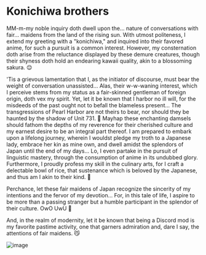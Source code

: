 <h1>Konichiwa brothers </h1>
<subtext>MM-m-my noble inquiry doth dwell upon the... nature of conversations with fair... maidens from the land of the rising sun. With utmost politeness, I extend my greeting with a "konichiwa," and inquired into their favored anime, for such a pursuit is a common interest. However, my consternation doth arise from the reluctance displayed by these demure creatures, though their shyness doth hold an endearing kawaii quality, akin to a blossoming sakura. 😌

'Tis a grievous lamentation that I, as the initiator of discourse, must bear the weight of conversation unassisted... Alas, their w-w-waning interest, which I perceive stems from my status as a fair-skinned gentleman of foreign origin, doth vex my spirit. Yet, let it be known that I harbor no ill will, for the misdeeds of the past ought not to befall the blameless present... The transgressions of Pearl Harbor are not theirs to bear, nor should they be haunted by the shadow of Unit 731. 🌸
Mayhap these enchanting damsels should fathom the depths of my reverence for their cherished culture and my earnest desire to be an integral part thereof. I am prepared to embark upon a lifelong journey, wherein I wouldst pledge my troth to a Japanese lady, embrace her kin as mine own, and dwell amidst the splendors of Japan until the end of my days... Lo, I even partake in the pursuit of linguistic mastery, through the consumption of anime in its undubbed glory. Furthermore, I proudly profess my skill in the culinary arts, for I craft a delectable bowl of rice, that sustenance which is beloved by the Japanese, and thus am I akin to their kind. 🍚

Perchance, let these fair maidens of Japan recognize the sincerity of my intentions and the fervor of my devotion... For, in this tale of life, I aspire to be more than a passing stranger but a humble participant in the splendor of their culture. OwO UwU 🌟

And, in the realm of modernity, let it be known that being a Discord mod is my favorite pastime activity, one that garners admiration and, dare I say, the attentions of fair maidens. 😼</subtext>

<gif>![image](https://github.com/RealityShowup/RealityShowup/assets/143022243/38341a4e-2650-4005-87ae-d47e219df842)
<gif>

<!---
RealityShowup/RealityShowup is a ✨ special ✨ repository because its `README.md` (this file) appears on your GitHub profile.
You can click the Preview link to take a look at your changes.
--->
